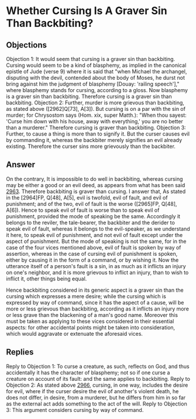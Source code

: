 # Whether Cursing Is A Graver Sin Than Backbiting?
## Objections
Objection 1: It would seem that cursing is a graver sin than backbiting. Cursing would seem to be a kind of blasphemy, as implied in the canonical epistle of Jude (verse 9) where it is said that "when Michael the archangel, disputing with the devil, contended about the body of Moses, he durst not bring against him the judgment of blasphemy [Douay: 'railing speech']," where blasphemy stands for cursing, according to a gloss. Now blasphemy is a graver sin than backbiting. Therefore cursing is a graver sin than backbiting.
Objection 2: Further, murder is more grievous than backbiting, as stated above ([2962]Q[73], A[3]). But cursing is on a par with the sin of murder; for Chrysostom says (Hom. xix, super Matth.): "When thou sayest: 'Curse him down with his house, away with everything,' you are no better than a murderer." Therefore cursing is graver than backbiting.
Objection 3: Further, to cause a thing is more than to signify it. But the curser causes evil by commanding it, whereas the backbiter merely signifies an evil already existing. Therefore the curser sins more grievously than the backbiter.
## Answer
On the contrary, It is impossible to do well in backbiting, whereas cursing may be either a good or an evil deed, as appears from what has been said [2963](A[1]). Therefore backbiting is graver than cursing.
I answer that, As stated in the [2964]FP, Q[48], A[5], evil is twofold, evil of fault, and evil of punishment; and of the two, evil of fault is the worse ([2965]FP, Q[48], A[6]). Hence to speak evil of fault is worse than to speak evil of punishment, provided the mode of speaking be the same. Accordingly it belongs to the reviler, the tale-bearer, the backbiter and the derider to speak evil of fault, whereas it belongs to the evil-speaker, as we understand it here, to speak evil of punishment, and not evil of fault except under the aspect of punishment. But the mode of speaking is not the same, for in the case of the four vices mentioned above, evil of fault is spoken by way of assertion, whereas in the case of cursing evil of punishment is spoken, either by causing it in the form of a command, or by wishing it. Now the utterance itself of a person's fault is a sin, in as much as it inflicts an injury on one's neighbor, and it is more grievous to inflict an injury, than to wish to inflict it, other things being equal.

Hence backbiting considered in its generic aspect is a graver sin than the cursing which expresses a mere desire; while the cursing which is expressed by way of command, since it has the aspect of a cause, will be more or less grievous than backbiting, according as it inflicts an injury more or less grave than the blackening of a man's good name. Moreover this must be taken as applying to these vices considered in their essential aspects: for other accidental points might be taken into consideration, which would aggravate or extenuate the aforesaid vices.
## Replies
Reply to Objection 1: To curse a creature, as such, reflects on God, and thus accidentally it has the character of blasphemy; not so if one curse a creature on account of its fault: and the same applies to backbiting.
Reply to Objection 2: As stated above [2966](A[3]), cursing, in one way, includes the desire for evil, where if the curser desire the evil of another's violent death, he does not differ, in desire, from a murderer, but he differs from him in so far as the external act adds something to the act of the will.
Reply to Objection 3: This argument considers cursing by way of command.